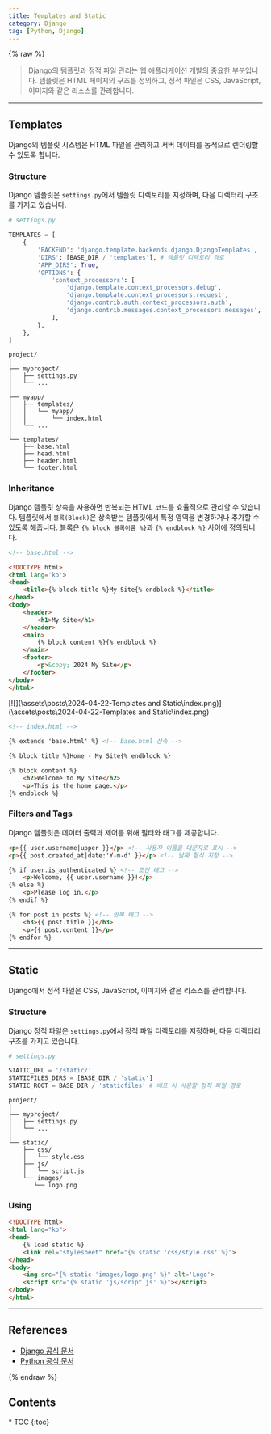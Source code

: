 ```yaml
---
title: Templates and Static
category: Django
tag: [Python, Django]
---
```


{% raw %}

> Django의 템플릿과 정적 파일 관리는 웹 애플리케이션 개발의 중요한 부분입니다. 템플릿은 HTML 페이지의 구조를 정의하고, 정적 파일은 CSS, JavaScript, 이미지와 같은 리소스를 관리합니다.

---

## Templates
Django의 템플릿 시스템은 HTML 파일을 관리하고 서버 데이터를 동적으로 렌더링할 수 있도록 합니다.

### Structure
Django 템플릿은 `settings.py`에서 템플릿 디렉토리를 지정하며, 다음 디렉터리 구조를 가지고 있습니다.

```python
# settings.py

TEMPLATES = [
    {
        'BACKEND': 'django.template.backends.django.DjangoTemplates',
        'DIRS': [BASE_DIR / 'templates'], # 템플릿 디렉토리 경로
        'APP_DIRS': True,
        'OPTIONS': {
            'context_processors': [
                'django.template.context_processors.debug',
                'django.template.context_processors.request',
                'django.contrib.auth.context_processors.auth',
                'django.contrib.messages.context_processors.messages',
            ],
        },
    },
]
```

```plaintext
project/
│
├── myproject/
│   ├── settings.py
│   └── ...
│
├── myapp/
│   ├── templates/
│   │   └── myapp/
│   │       └── index.html
│   └── ...
│
└── templates/
    ├── base.html
    ├── head.html
    ├── header.html
    └── footer.html
```

### Inheritance
Django 템플릿 상속을 사용하면 반복되는 HTML 코드를 효율적으로 관리할 수 있습니다. 템플릿에서 `블록(Block)`은 상속받는 템플릿에서 특정 영역을 변경하거나 추가할 수 있도록 해줍니다. 블록은 `{% block 블록이름 %}`과 `{% endblock %}` 사이에 정의됩니다.

```html
<!-- base.html -->

<!DOCTYPE html>
<html lang='ko'>
<head>
    <title>{% block title %}My Site{% endblock %}</title>
</head>
<body>
    <header>
        <h1>My Site</h1>
    </header>
    <main>
        {% block content %}{% endblock %}
    </main>
    <footer>
        <p>&copy; 2024 My Site</p>
    </footer>
</body>
</html>
```

[![](\assets\posts\2024-04-22-Templates and Static\index.png)](\assets\posts\2024-04-22-Templates and Static\index.png)
```html
<!-- index.html -->
 
{% extends 'base.html' %} <!-- base.html 상속 -->

{% block title %}Home - My Site{% endblock %}

{% block content %}
    <h2>Welcome to My Site</h2>
    <p>This is the home page.</p>
{% endblock %}
```

### Filters and Tags
Django 템플릿은 데이터 출력과 제어를 위해 필터와 태그를 제공합니다.

```html
<p>{{ user.username|upper }}</p> <!-- 사용자 이름을 대문자로 표시 -->
<p>{{ post.created_at|date:'Y-m-d' }}</p> <!-- 날짜 형식 지정 -->

{% if user.is_authenticated %} <!-- 조건 태그 -->
    <p>Welcome, {{ user.username }}!</p>
{% else %}
    <p>Please log in.</p>
{% endif %}

{% for post in posts %} <!-- 반복 태그 -->
    <h3>{{ post.title }}</h3>
    <p>{{ post.content }}</p>
{% endfor %}
```

---

## Static
Django에서 정적 파일은 CSS, JavaScript, 이미지와 같은 리소스를 관리합니다. 

### Structure
Django 정적 파일은 `settings.py`에서 정적 파일 디렉토리를 지정하며, 다음 디렉터리 구조를 가지고 있습니다.

```python
# settings.py

STATIC_URL = '/static/'
STATICFILES_DIRS = [BASE_DIR / 'static']
STATIC_ROOT = BASE_DIR / 'staticfiles' # 배포 시 사용할 정적 파일 경로
```

```plaintext
project/
│
├── myproject/
│   ├── settings.py
│   └── ...
│
└── static/
    ├── css/
    │   └── style.css
    ├── js/
    │   └── script.js
    └── images/
       └── logo.png
```

### Using
```html
<!DOCTYPE html>
<html lang="ko">
<head>
    {% load static %}
    <link rel="stylesheet" href="{% static 'css/style.css' %}">
</head>
<body>
    <img src="{% static 'images/logo.png' %}" alt='Logo'>
    <script src="{% static 'js/script.js' %}"></script>
</body>
</html>
```

---

## References
- [Django 공식 문서](https://www.djangoproject.com/)
- [Python 공식 문서](https://docs.python.org/3/)

{% endraw %}

<nav class='post-toc' markdown='1'>
  <h2>Contents</h2>
* TOC
{:toc}
</nav>
